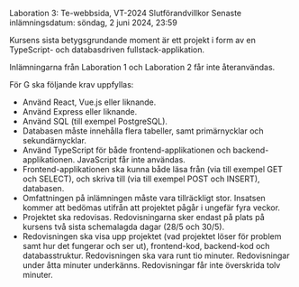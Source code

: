 Laboration 3: Te-webbsida, VT-2024
Slutförandvillkor
Senaste inlämningsdatum: söndag, 2 juni 2024, 23:59

Kursens sista betygsgrundande moment är ett projekt i form av en TypeScript- och databasdriven fullstack-applikation.

Inlämningarna från Laboration 1 och Laboration 2 får inte återanvändas.

För G ska följande krav uppfyllas:

- Använd React, Vue.js eller liknande.
- Använd Express eller liknande.
- Använd SQL (till exempel PostgreSQL).
- Databasen måste innehålla flera tabeller, samt primärnycklar och sekundärnycklar.
- Använd TypeScript för både frontend-applikationen och backend-applikationen. JavaScript får inte användas.
- Frontend-applikationen ska kunna både läsa från (via till exempel GET och SELECT), och skriva till (via till exempel POST och INSERT), databasen.
- Omfattningen på inlämningen måste vara tillräckligt stor. Insatsen kommer att bedömas utifrån att projektet pågår i ungefär fyra veckor.
- Projektet ska redovisas. Redovisningarna sker endast på plats på kursens två sista schemalagda dagar (28/5 och 30/5).
- Redovisningen ska visa upp projektet (vad projektet löser för problem samt hur det fungerar och ser ut), frontend-kod, backend-kod och databasstruktur. Redovisningen ska vara runt tio minuter. Redovisningar under åtta minuter underkänns. Redovisningar får inte överskrida tolv minuter.
